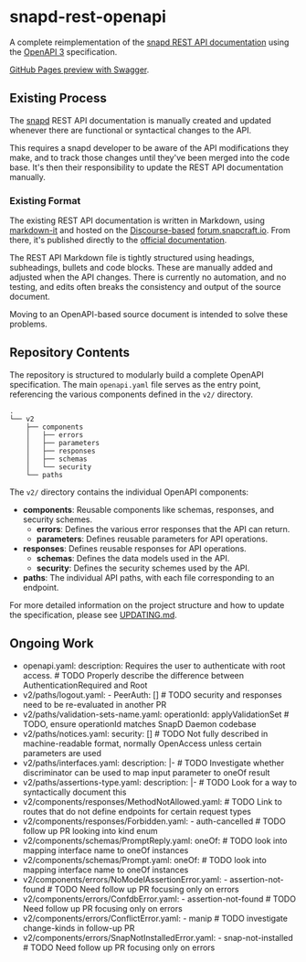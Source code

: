 <!--
    SPDX-FileCopyrightText: 2025 Canonical Ltd
    SPDX-License-Identifier: GPL-3.0-only
-->

# snapd-rest-openapi

A complete reimplementation of the [snapd REST API documentation](https://snapcraft.io/docs/snapd-api) using the [OpenAPI 3](https://swagger.io/specification/) specification.

[GitHub Pages preview with Swagger](https://degville.github.io/snapd-rest-openapi/).

## Existing Process

The [snapd](https://github.com/canonical/snapd/) REST API documentation is manually created and updated whenever there are functional or syntactical changes to the API.

This requires a snapd developer to be aware of the API modifications they make, and to track those changes until they've been merged into the code base. It's then their responsibility to update the REST API documentation manually.

### Existing Format

The existing REST API documentation is written in Markdown, using [markdown-it](https://github.com/markdown-it/markdown-it) and hosted on the [Discourse-based](https://www.discourse.org/) [forum.snapcraft.io](https://forum.snapcraft.io/t/snapd-rest-api/17954). From there, it's published directly to the [official documentation](https://snapcraft.io/docs).

The REST API Markdown file is tightly structured using headings, subheadings, bullets and code blocks. These are manually added and adjusted when the API changes. There is currently no automation, and no testing, and edits often breaks the consistency and output of the source document.

Moving to an OpenAPI-based source document is intended to solve these problems.

## Repository Contents

The repository is structured to modularly build a complete OpenAPI specification. The main `openapi.yaml` file serves as the entry point, referencing the various components defined in the `v2/` directory.

```
.
└── v2
    ├── components
    │   ├── errors
    │   ├── parameters
    │   ├── responses
    │   ├── schemas
    │   └── security
    └── paths
```

The `v2/` directory contains the individual OpenAPI components:

*   **components**: Reusable components like schemas, responses, and security schemes.
    *   **errors**: Defines the various error responses that the API can return.
    *   **parameters**: Defines reusable parameters for API operations.
*   **responses**: Defines reusable responses for API operations.
    *   **schemas**: Defines the data models used in the API.
    *   **security**: Defines the security schemes used by the API.
*   **paths**: The individual API paths, with each file corresponding to an endpoint.

For more detailed information on the project structure and how to update the specification, please see [UPDATING.md](UPDATING.md).

## Ongoing Work

   * openapi.yaml: description: Requires the user to authenticate with root access. # TODO Properly describe the difference between AuthenticationRequired and Root
   * v2/paths/logout.yaml: - PeerAuth: [] # TODO security and responses need to be re-evaluated in another PR
   * v2/paths/validation-sets-name.yaml: operationId: applyValidationSet # TODO, ensure operationId matches SnapD Daemon codebase
   * v2/paths/notices.yaml: security: [] # TODO Not fully described in machine-readable format, normally OpenAccess unless certain parameters are used
   * v2/paths/interfaces.yaml: description: |- # TODO Investigate whether discriminator can be used to map input parameter to oneOf result
   * v2/paths/assertions-type.yaml: description: |- # TODO Look for a way to syntactically document this
   * v2/components/responses/MethodNotAllowed.yaml: # TODO Link to routes that do not define endpoints for certain request types
   * v2/components/responses/Forbidden.yaml: - auth-cancelled # TODO follow up PR looking into kind enum
   * v2/components/schemas/PromptReply.yaml: oneOf: # TODO look into mapping interface name to oneOf instances
   * v2/components/schemas/Prompt.yaml: oneOf: # TODO look into mapping interface name to oneOf instances
   * v2/components/errors/NoModelAssertionError.yaml: - assertion-not-found # TODO Need follow up PR focusing only on errors
   * v2/components/errors/ConfdbError.yaml: - assertion-not-found # TODO Need follow up PR focusing only on errors
   * v2/components/errors/ConflictError.yaml: - manip # TODO investigate change-kinds in follow-up PR
   * v2/components/errors/SnapNotInstalledError.yaml: - snap-not-installed # TODO Need follow up PR focusing only on errors
